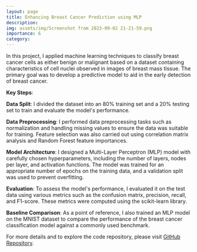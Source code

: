 ```yaml
---
layout: page
title: Enhancing Breast Cancer Prediction using MLP
description:
img: assets/img/Screenshot from 2023-09-02 21-21-59.png
importance: 6
category: 
---
```


In this project, I applied machine learning techniques to classify breast cancer cells as either benign or malignant based on a dataset containing characteristics of cell nuclei observed in images of breast mass tissue. The primary goal was to develop a predictive model to aid in the early detection of breast cancer.

**Key Steps**:

**Data Split**: I divided the dataset into an 80% training set and a 20% testing set to train and evaluate the model's performance.

**Data Preprocessing**: I performed data preprocessing tasks such as normalization and handling missing values to ensure the data was suitable for training. Feature selection was also carried out using correlation matrix analysis and Random Forest feature importances.

**Model Architecture**: I designed a Multi-Layer Perceptron (MLP) model with carefully chosen hyperparameters, including the number of layers, nodes per layer, and activation functions. The model was trained for an appropriate number of epochs on the training data, and a validation split was used to prevent overfitting.

**Evaluation**: To assess the model's performance, I evaluated it on the test data using various metrics such as the confusion matrix, precision, recall, and F1-score. These metrics were computed using the scikit-learn library.

**Baseline Comparison**: As a point of reference, I also trained an MLP model on the MNIST dataset to compare the performance of the breast cancer classification model against a commonly used benchmark.

For more details and to explore the code repository, please visit [GitHub Repository](https://github.com/neginrahimiyazdi/Breast-Cancer-Prediction-using-MLP).
